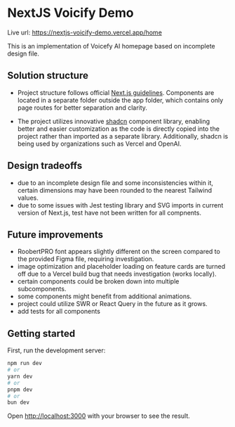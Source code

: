 # NextJS Voicify Demo

Live url: https://nextjs-voicify-demo.vercel.app/home

This is an implementation of Voicefy AI homepage based on incomplete design file.


## Solution structure

- Project structure follows official [Next.js guidelines](https://nextjs.org/docs/app/building-your-application/routing/colocation). Components are located in a separate folder outside the app folder, which contains only page routes for better separation and clarity. 

- The project utilizes innovative [shadcn](https://ui.shadcn.com/) component library, enabling better and easier customization as the code is directly copied into the project rather than imported as a separate library. Additionally, shadcn is being used by organizations such as Vercel and OpenAI.

## Design tradeoffs
- due to an incomplete design file and some inconsistencies within it, certain dimensions may have been rounded to the nearest Tailwind values.
- due to some issues with Jest testing library and SVG imports in current version of Next.js, test have not been written for all compnents.


## Future improvements

- RoobertPRO font appears slightly different on the screen compared to the provided Figma file, requiring investigation.
- image optimization and placeholder loading on feature cards are turned off due to a Vercel build bug that needs investigation (works locally).
- certain components could be broken down into multiple subcomponents.
- some components might benefit from additional animations.
- project could utilize SWR or React Query in the future as it grows.
- add tests for all components


## Getting started

First, run the development server:

```bash
npm run dev
# or
yarn dev
# or
pnpm dev
# or
bun dev
```

Open [http://localhost:3000](http://localhost:3000) with your browser to see the result.
